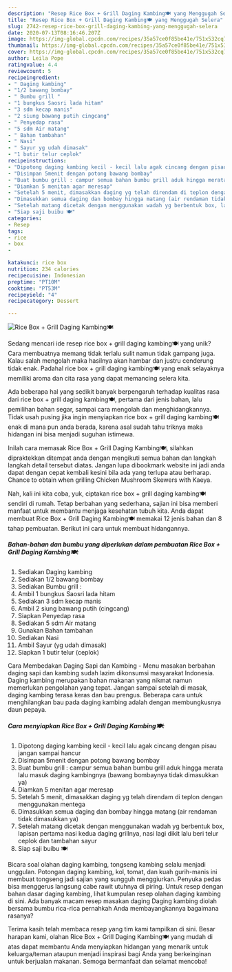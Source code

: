 ```yaml
---
description: "Resep Rice Box + Grill Daging Kambing🍽 yang Menggugah Selera"
title: "Resep Rice Box + Grill Daging Kambing🍽 yang Menggugah Selera"
slug: 2742-resep-rice-box-grill-daging-kambing-yang-menggugah-selera
date: 2020-07-13T08:16:46.207Z
image: https://img-global.cpcdn.com/recipes/35a57ce0f85be41e/751x532cq70/rice-box-grill-daging-kambing🍽-foto-resep-utama.jpg
thumbnail: https://img-global.cpcdn.com/recipes/35a57ce0f85be41e/751x532cq70/rice-box-grill-daging-kambing🍽-foto-resep-utama.jpg
cover: https://img-global.cpcdn.com/recipes/35a57ce0f85be41e/751x532cq70/rice-box-grill-daging-kambing🍽-foto-resep-utama.jpg
author: Leila Pope
ratingvalue: 4.4
reviewcount: 5
recipeingredient:
- " Daging kambing"
- "1/2 bawang bombay"
- " Bumbu grill "
- "1 bungkus Saosri lada hitam"
- "3 sdm kecap manis"
- "2 siung bawang putih cingcang"
- " Penyedap rasa"
- "5 sdm Air matang"
- " Bahan tambahan"
- " Nasi"
- " Sayur yg udah dimasak"
- "1 butir telur ceplok"
recipeinstructions:
- "Dipotong daging kambing kecil - kecil lalu agak cincang dengan pisau jangan sampai hancur"
- "Disimpan 5menit dengan potong bawang bombay"
- "Buat bumbu grill : campur semua bahan bumbu grill aduk hingga merata lalu masuk daging kambingnya (bawang bombaynya tidak dimasukkan ya)"
- "Diamkan 5 menitan agar meresap"
- "Setelah 5 menit, dimasakkan daging yg telah direndam di teplon dengan menggunakan mentega"
- "Dimasukkan semua daging dan bombay hingga matang (air rendaman tidak dimasukkan ya)"
- "Setelah matang dicetak dengan menggunakan wadah yg berbentuk box, lapisan pertama nasi kedua daging grillnya, nasi lagi dikit lalu beri telur ceplok dan tambahan sayur"
- "Siap saji buibu 🍽"
categories:
- Resep
tags:
- rice
- box
- 

katakunci: rice box  
nutrition: 234 calories
recipecuisine: Indonesian
preptime: "PT10M"
cooktime: "PT53M"
recipeyield: "4"
recipecategory: Dessert

---
```



![Rice Box + Grill Daging Kambing🍽](https://img-global.cpcdn.com/recipes/35a57ce0f85be41e/751x532cq70/rice-box-grill-daging-kambing🍽-foto-resep-utama.jpg)

Sedang mencari ide resep rice box + grill daging kambing🍽 yang unik? Cara membuatnya memang tidak terlalu sulit namun tidak gampang juga. Kalau salah mengolah maka hasilnya akan hambar dan justru cenderung tidak enak. Padahal rice box + grill daging kambing🍽 yang enak selayaknya memiliki aroma dan cita rasa yang dapat memancing selera kita.

Ada beberapa hal yang sedikit banyak berpengaruh terhadap kualitas rasa dari rice box + grill daging kambing🍽, pertama dari jenis bahan, lalu pemilihan bahan segar, sampai cara mengolah dan menghidangkannya. Tidak usah pusing jika ingin menyiapkan rice box + grill daging kambing🍽 enak di mana pun anda berada, karena asal sudah tahu triknya maka hidangan ini bisa menjadi suguhan istimewa.

Inilah cara memasak Rice Box + Grill Daging Kambing🍽, silahkan dipraktekkan ditempat anda dengan mengikuti semua bahan dan langkah langkah detail tersebut diatas. Jangan lupa dibookmark website ini jadi anda dapat dengan cepat kembali kesini bila ada yang terlupa atau berharap. Chance to obtain when grilling Chicken Mushroom Skewers with Kaeya.


Nah, kali ini kita coba, yuk, ciptakan rice box + grill daging kambing🍽 sendiri di rumah. Tetap berbahan yang sederhana, sajian ini bisa memberi manfaat untuk membantu menjaga kesehatan tubuh kita. Anda dapat membuat Rice Box + Grill Daging Kambing🍽 memakai 12 jenis bahan dan 8 tahap pembuatan. Berikut ini cara untuk membuat hidangannya.

<!--inarticleads1-->

##### Bahan-bahan dan bumbu yang diperlukan dalam pembuatan Rice Box + Grill Daging Kambing🍽:

1. Sediakan  Daging kambing
1. Sediakan 1/2 bawang bombay
1. Sediakan  Bumbu grill :
1. Ambil 1 bungkus Saosri lada hitam
1. Sediakan 3 sdm kecap manis
1. Ambil 2 siung bawang putih (cingcang)
1. Siapkan  Penyedap rasa
1. Sediakan 5 sdm Air matang
1. Gunakan  Bahan tambahan
1. Sediakan  Nasi
1. Ambil  Sayur (yg udah dimasak)
1. Siapkan 1 butir telur (ceplok)


Cara Membedakan Daging Sapi dan Kambing - Menu masakan berbahan daging sapi dan kambing sudah lazim dikonsumsi masyarakat Indonesia. Daging kambing merupakan bahan makanan yang nikmat namun memerlukan pengolahan yang tepat. Jangan sampai setelah di masak, daging kambing terasa keras dan bau prengus. Beberapa cara untuk menghilangkan bau pada daging kambing adalah dengan membungkusnya daun pepaya. 

<!--inarticleads2-->

##### Cara menyiapkan Rice Box + Grill Daging Kambing🍽:

1. Dipotong daging kambing kecil - kecil lalu agak cincang dengan pisau jangan sampai hancur
1. Disimpan 5menit dengan potong bawang bombay
1. Buat bumbu grill : campur semua bahan bumbu grill aduk hingga merata lalu masuk daging kambingnya (bawang bombaynya tidak dimasukkan ya)
1. Diamkan 5 menitan agar meresap
1. Setelah 5 menit, dimasakkan daging yg telah direndam di teplon dengan menggunakan mentega
1. Dimasukkan semua daging dan bombay hingga matang (air rendaman tidak dimasukkan ya)
1. Setelah matang dicetak dengan menggunakan wadah yg berbentuk box, lapisan pertama nasi kedua daging grillnya, nasi lagi dikit lalu beri telur ceplok dan tambahan sayur
1. Siap saji buibu 🍽


Bicara soal olahan daging kambing, tongseng kambing selalu menjadi unggulan. Potongan daging kambing, kol, tomat, dan kuah gurih-manis ini membuat tongseng jadi sajian yang sungguh menggiurkan. Penyuka pedas bisa menggerus langsung cabe rawit utuhnya di piring. Untuk resep dengan bahan dasar daging kambing, lihat kumpulan resep olahan daging kambing di sini. Ada banyak macam resep masakan daging Daging kambing diolah bersama bumbu rica-rica pernahkah Anda membayangkannya bagaimana rasanya? 

Terima kasih telah membaca resep yang tim kami tampilkan di sini. Besar harapan kami, olahan Rice Box + Grill Daging Kambing🍽 yang mudah di atas dapat membantu Anda menyiapkan hidangan yang menarik untuk keluarga/teman ataupun menjadi inspirasi bagi Anda yang berkeinginan untuk berjualan makanan. Semoga bermanfaat dan selamat mencoba!
